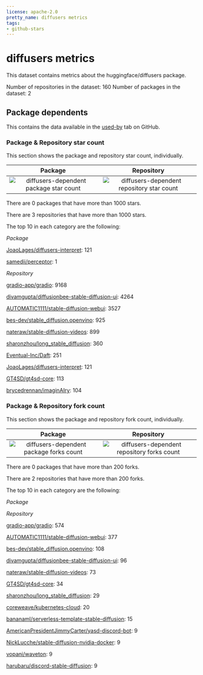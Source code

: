 ```yaml
---
license: apache-2.0
pretty_name: diffusers metrics
tags:
- github-stars
---
```


# diffusers metrics

This dataset contains metrics about the huggingface/diffusers package.

Number of repositories in the dataset: 160
Number of packages in the dataset: 2

## Package dependents

This contains the data available in the [used-by](https://github.com/huggingface/diffusers/network/dependents)
tab on GitHub.

### Package & Repository star count

This section shows the package and repository star count, individually. 


Package             |  Repository
:-------------------------:|:-------------------------:
![diffusers-dependent package star count](./diffusers-dependents/resolve/main/diffusers-dependent_package_star_count.png)  |  ![diffusers-dependent repository star count](./diffusers-dependents/resolve/main/diffusers-dependent_repository_star_count.png)

There are 0 packages that have more than 1000 stars.

There are 3 repositories that have more than 1000 stars.


The top 10 in each category are the following:

*Package*

[JoaoLages/diffusers-interpret](https://github.com/JoaoLages/diffusers-interpret): 121

[samedii/perceptor](https://github.com/samedii/perceptor): 1

*Repository*

[gradio-app/gradio](https://github.com/gradio-app/gradio): 9168

[divamgupta/diffusionbee-stable-diffusion-ui](https://github.com/divamgupta/diffusionbee-stable-diffusion-ui): 4264

[AUTOMATIC1111/stable-diffusion-webui](https://github.com/AUTOMATIC1111/stable-diffusion-webui): 3527

[bes-dev/stable_diffusion.openvino](https://github.com/bes-dev/stable_diffusion.openvino): 925

[nateraw/stable-diffusion-videos](https://github.com/nateraw/stable-diffusion-videos): 899

[sharonzhou/long_stable_diffusion](https://github.com/sharonzhou/long_stable_diffusion): 360

[Eventual-Inc/Daft](https://github.com/Eventual-Inc/Daft): 251

[JoaoLages/diffusers-interpret](https://github.com/JoaoLages/diffusers-interpret): 121

[GT4SD/gt4sd-core](https://github.com/GT4SD/gt4sd-core): 113

[brycedrennan/imaginAIry](https://github.com/brycedrennan/imaginAIry): 104


### Package & Repository fork count

This section shows the package and repository fork count, individually. 

Package             |  Repository
:-------------------------:|:-------------------------:
![diffusers-dependent package forks count](./diffusers-dependents/resolve/main/diffusers-dependent_package_forks_count.png)  |  ![diffusers-dependent repository forks count](./diffusers-dependents/resolve/main/diffusers-dependent_repository_forks_count.png)

There are 0 packages that have more than 200 forks.

There are 2 repositories that have more than 200 forks.


The top 10 in each category are the following:

*Package*



*Repository*

[gradio-app/gradio](https://github.com/gradio-app/gradio): 574

[AUTOMATIC1111/stable-diffusion-webui](https://github.com/AUTOMATIC1111/stable-diffusion-webui): 377

[bes-dev/stable_diffusion.openvino](https://github.com/bes-dev/stable_diffusion.openvino): 108

[divamgupta/diffusionbee-stable-diffusion-ui](https://github.com/divamgupta/diffusionbee-stable-diffusion-ui): 96

[nateraw/stable-diffusion-videos](https://github.com/nateraw/stable-diffusion-videos): 73

[GT4SD/gt4sd-core](https://github.com/GT4SD/gt4sd-core): 34

[sharonzhou/long_stable_diffusion](https://github.com/sharonzhou/long_stable_diffusion): 29

[coreweave/kubernetes-cloud](https://github.com/coreweave/kubernetes-cloud): 20

[bananaml/serverless-template-stable-diffusion](https://github.com/bananaml/serverless-template-stable-diffusion): 15

[AmericanPresidentJimmyCarter/yasd-discord-bot](https://github.com/AmericanPresidentJimmyCarter/yasd-discord-bot): 9

[NickLucche/stable-diffusion-nvidia-docker](https://github.com/NickLucche/stable-diffusion-nvidia-docker): 9

[vopani/waveton](https://github.com/vopani/waveton): 9

[harubaru/discord-stable-diffusion](https://github.com/harubaru/discord-stable-diffusion): 9

    